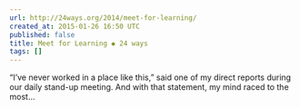 ```yaml
---
url: http://24ways.org/2014/meet-for-learning/
created_at: 2015-01-26 16:50 UTC
published: false
title: Meet for Learning ◆ 24 ways
tags: []
---
```


“I’ve never worked in a place like this,” said one of my direct reports during our daily stand-up meeting.
And with that statement, my mind raced to the most…
